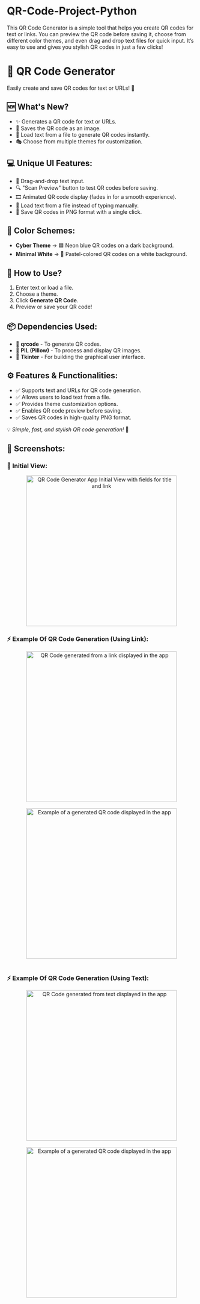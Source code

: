 # QR-Code-Project-Python
This QR Code Generator is a simple tool that helps you create QR codes for text or links. You can preview the QR code before saving it, choose from different color themes, and even drag and drop text files for quick input. It’s easy to use and gives you stylish QR codes in just a few clicks!



 <h1>🎉 QR Code Generator</h1>
        <p>Easily create and save QR codes for text or URLs! 🚀</p>
        
   <h2>🆕 What's New?</h2>
        <ul>
            <li>✨ Generates a QR code for text or URLs.</li>
            <li>💾 Saves the QR code as an image.</li>
            <li>📂 Load text from a file to generate QR codes instantly.</li>
            <li>🎭 Choose from multiple themes for customization.</li>
        </ul>
        
  <h2>💻 Unique UI Features:</h2>
        <ul>
            <li>📝 Drag-and-drop text input.</li>
            <li>🔍 "Scan Preview" button to test QR codes before saving.</li>
            <li>🎞️ Animated QR code display (fades in for a smooth experience).</li>
            <li>📁 Load text from a file instead of typing manually.</li>
            <li>📌 Save QR codes in PNG format with a single click.</li>
        </ul>
        
   <h2>🎨 Color Schemes:</h2>
        <ul>
            <li><strong>Cyber Theme</strong> → 🟦 Neon blue QR codes on a dark background.</li>
            <li><strong>Minimal White</strong> → 🎨 Pastel-colored QR codes on a white background.</li>
        </ul>
        
  <h2>📸 How to Use?</h2>
        <ol>
            <li>Enter text or load a file.</li>
            <li>Choose a theme.</li>
            <li>Click <strong>Generate QR Code</strong>.</li>
            <li>Preview or save your QR code!</li>
        </ol>
        
  <h2>📦 Dependencies Used:</h2>
        <ul>
            <li>🔹 <strong>qrcode</strong> - To generate QR codes.</li>
            <li>🔹 <strong>PIL (Pillow)</strong> - To process and display QR images.</li>
            <li>🔹 <strong>Tkinter</strong> - For building the graphical user interface.</li>
        </ul>
        
  <h2>⚙️ Features & Functionalities:</h2>
        <ul>
            <li>✅ Supports text and URLs for QR code generation.</li>
            <li>✅ Allows users to load text from a file.</li>
            <li>✅ Provides theme customization options.</li>
            <li>✅ Enables QR code preview before saving.</li>
            <li>✅ Saves QR codes in high-quality PNG format.</li>
        </ul>
        
                
   <p>💡 <em>Simple, fast, and stylish QR code generation!</em> 🚀</p>
    </div>
</body>
</html>


<h2>📸 Screenshots:</h2>

<h3>👀 Initial View:</h3>
<div style="text-align:center;">
    <img src="https://github.com/Rayan-17/QR-Code-Project-Python/blob/main/Initial%20View.png" 
         alt="QR Code Generator App Initial View with fields for title and link" style="width: 400px; height: auto;">
</div>

<h3>⚡ Example Of QR Code Generation (Using Link):</h3>
<div style="text-align:center;">
    <img src="https://github.com/Rayan-17/QR-Code-Project-Python/blob/main/Example%20Of%20Link.png" 
         alt="QR Code generated from a link displayed in the app" style="width: 400px; height: auto;">
</div>
<br>

<div style="text-align:center;">
    <img src="https://github.com/Rayan-17/QR-Code-Project-Python/blob/main/Link%20Example%20Scan%20Preview.png" 
         alt="Example of a generated QR code displayed in the app" style="width: 400px; height: auto;">
</div>
<br>

<h3>⚡ Example Of QR Code Generation (Using Text):</h3>
<div style="text-align:center;">
    <img src="https://github.com/Rayan-17/QR-Code-Project-Python/blob/main/Example%20Of%20Text%20.png"
         alt="QR Code generated from text displayed in the app" style="width: 400px; height: auto;">
</div>
<br>

<div style="text-align:center;">
    <img src="https://github.com/Rayan-17/QR-Code-Project-Python/blob/main/Text%20Example%20Scan%20Preview.png"
         alt="Example of a generated QR code displayed in the app" style="width: 400px; height: auto;">
</div>
<br>
